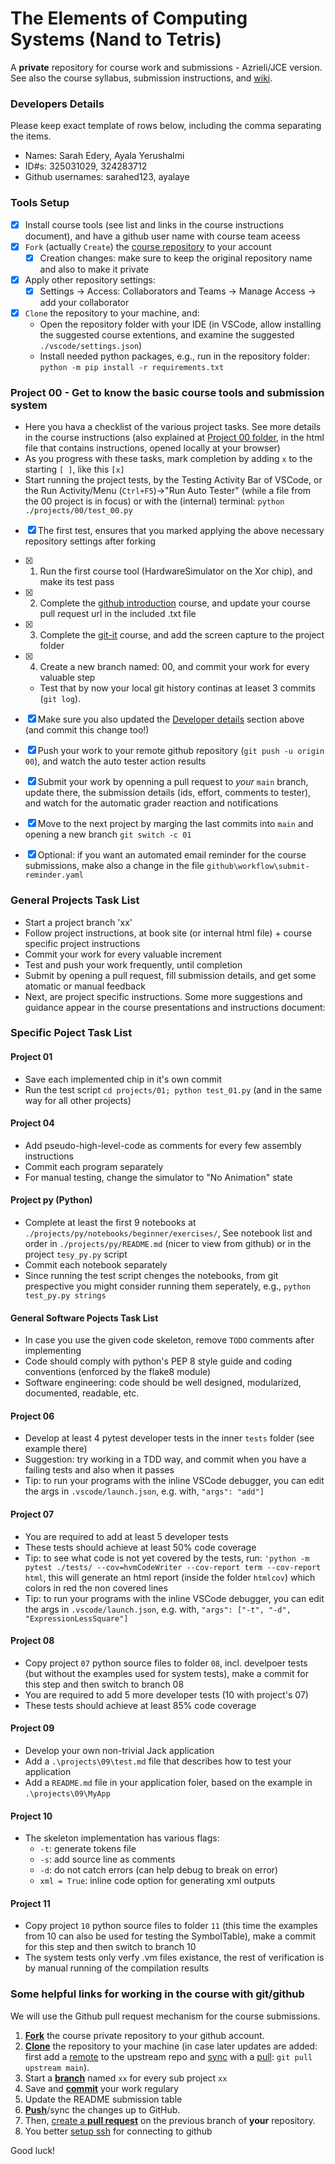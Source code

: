 # The Elements of Computing Systems (Nand to Tetris)
A **private** repository for course work and submissions - Azrieli/JCE version.
See also the course syllabus, submission instructions, and [wiki](https://github.com/jce-il/nand2tetris-jce/wiki).

### Developers Details
Please keep exact template of rows below, including the comma separating the items.
- Names: Sarah Edery, Ayala Yerushalmi
- ID#s: 325031029, 324283712
- Github usernames: sarahed123, ayalaye

### Tools Setup
- [x] Install course tools (see list and links in the course instructions document), and have a github user name with course team aceess
- [x] `Fork` (actually `Create`) the [course repository](https://github.com/jce-il/nand2tetris24a) to your account
  - [x] Creation changes: make sure to keep the original repository name and also to make it private
- [x] Apply other repository settings:
  - [x] Settings -> Access: Collaborators and Teams -> Manage Access -> add your collaborator
- [x] `Clone` the repository to your machine, and:
  - Open the repository folder with your IDE (in VSCode, allow installing the suggested course extentions, and examine the suggested `./vscode/settings.json`)
  - Install needed python packages, e.g., run in the repository folder: `python -m pip install -r requirements.txt`

 ### Project 00 - Get to know the basic course tools and submission system
  - Here you hava a checklist of the various project tasks. See more details in the course instructions (also explained at [Project 00 folder](./projects/00/), in the html file that contains instructions, opened locally at your browser)
  - As you progress with these tasks, mark completion by adding `x` to the starting `[ ]`, like this `[x]`
  - Start running the project tests, by the Testing Activity Bar of VSCode, or the Run Activity/Menu (`Ctrl+F5`)->"Run Auto Tester" (while a file from the 00 project is in focus) or with the (internal) terminal: `python ./projects/00/test_00.py`
  - [x] The first test, ensures that you marked applying the above necessary repository settings after forking
  - [x] 1. Run the first course tool (HardwareSimulator on the Xor chip), and make its test pass
  - [x] 2. Complete the [github introduction](https://github.com/skills/introduction-to-github) course, and update your course pull request url in the included .txt file
  - [x] 3. Complete the [git-it](https://github.com/jlord/git-it-electron/releases) course, and add the screen capture to the project folder
  - [x] 4. Create a new branch named: 00, and commit your work for every valuable step
    - Test that by now your local git history continas at leaset 3 commits (`git log`).
- [x] Make sure you also updated the [Developer details](#developer-details) section above (and commit this change too!)

- [x] Push your work to your remote github repository (`git push -u origin 00`), and watch the auto tester action results
- [x] Submit your work by openning a pull request to *your* `main` branch, update there, the submission details (ids, effort, comments to tester), and watch for the automatic grader reaction and notifications
- [x] Move to the next project by marging the last commits into `main` and opening a new branch `git switch -c 01`
- [x] Optional: if you want an automated email reminder for the course submissions, make also a change in the file `github\workflow\submit-reminder.yaml`

### General Projects Task List
- Start a project branch 'xx'
- Follow project instructions, at book site (or internal html file) + course specific project instructions
- Commit your work for every valuable increment
- Test and push your work frequently, until completion
- Submit by opening a pull request, fill submission details, and get some atomatic or manual feedback
- Next, are project specific instructions. Some more suggestions and guidance appear in the course presentations and instructions document:

### Specific Poject Task List

#### Project 01
 - Save each implemented chip in it's own commit
 - Run the test script `cd projects/01; python test_01.py` (and in the same way for all other projects)
 
#### Project 04
 - Add pseudo-high-level-code as comments for every few assembly instructions
 - Commit each program separately
 - For manual testing, change the simulator to "No Animation" state

#### Project py (Python)
 - Complete at least the first 9 notebooks at `./projects/py/notebooks/beginner/exercises/`, See notebook list and order in `./projects/py/README.md` (nicer to view from github) or in the project `tesy_py.py` script
 - Commit each notebook separately
 - Since running the test script chenges the notebooks, from git prespective you might consider running them seperately, e.g., `python test_py.py strings`

#### General Software Pojects Task List
- In case you use the given code skeleton, remove `TODO` comments after implementing
- Code should comply with python's PEP 8 style guide and coding conventions (enforced by the flake8 module)
- Software engineering: code should be well designed, modularized, documented, readable, etc.

#### Project 06
- Develop at least 4 pytest developer tests in the inner `tests` folder (see example there)
- Suggestion: try working in a TDD way, and commit when you have a failing tests and also when it passes
- Tip: to run your programs with the inline VSCode debugger, you can edit the args in `.vscode/launch.json`, e.g. with, `"args": "add"]`

#### Project 07
- You are required to add at least 5 developer tests
- These tests should achieve at least 50% code coverage
- Tip: to see what code is not yet covered by the tests, run: `'python -m pytest ./tests/ --cov=hvmCodeWriter --cov-report term --cov-report html`, this will generate an html report (inside the folder `htmlcov`) which colors in red the non covered lines
- Tip: to run your programs with the inline VSCode debugger, you can edit the args in `.vscode/launch.json`, e.g. with, `"args": ["-t", "-d", "ExpressionLessSquare"]`

#### Project 08
- Copy project `07` python source files to folder `08`, incl. develpoer tests (but without the examples used for system tests), make a commit for this step and then switch to branch 08
- You are required to add 5 more developer tests (10 with project's 07)
- These tests should achieve at least 85% code coverage

#### Project 09
- Develop your own non-trivial Jack application
- Add a `.\projects\09\test.md` file that describes how to test your application
- Add a `README.md` file in your application foler, based on the example in `.\projects\09\MyApp`

#### Project 10
- The skeleton implementation has various flags:
  - `-t`: generate tokens file
  - `-s`: add source line as comments
  - `-d`: do not catch errors (can help debug to break on error)
  - `xml = True`: inline code option for generating xml outputs

#### Project 11
- Copy project `10` python source files to folder `11` (this time the examples from 10 can also be used for testing the SymbolTable), make a commit for this step and then switch to branch 10
- The system tests only verfy .vm files existance, the rest of verification is by manual running of the compilation results


### Some helpful links for working in the course with git/github
We will use the Github pull request mechanism for the course submissions.

1. [**Fork**][fork-a-repo] the course private repository to your github account.
1. [**Clone**][clone-a-repo] the repository to your machine (in case later updates are added: first add a [remote][config-remote] to the upstream repo and [sync][sync-remote] with a [pull][ref-pull]:  ```git pull upstream main```).
1. Start a [**branch**][branch] named `xx` for every sub project `xx`
1. Save and [**commit**][ref-commit] your work regulary
1. Update the README submission table
1. [**Push**][ref-push]/sync the changes up to GitHub.
1. Then, [create a **pull request**][working-with-prs] on the previous branch of **your** repository. 
1. You better [setup ssh][about-ssh] for connecting to github

Good luck!

<!-- Links -->
[fork-a-repo]: https://docs.github.com/en/get-started/quickstart/fork-a-repo
[clone-a-repo]: https://docs.github.com/en/repositories/creating-and-managing-repositories/cloning-a-repository
[config-remote]: https://help.github.com/articles/configuring-a-remote-for-a-fork/
[sync-remote]: https://help.github.com/articles/syncing-a-fork/
[ref-pull]: https://git-scm.com/docs/git-pull
[branch]: https://docs.github.com/en/free-pro-team@latest/articles/about-branches
[ref-commit]: https://git-scm.com/docs/git-commit
[ref-push]: https://git-scm.com/docs/git-push
[pull-request]: https://help.github.com/articles/creating-a-pull-request
[working-with-prs]: https://docs.github.com/en/free-pro-team@latest/github/collaborating-with-issues-and-pull-requests/proposing-changes-to-your-work-with-pull-requests
[about-ssh]: https://docs.github.com/en/authentication/connecting-to-github-with-ssh/about-ssh